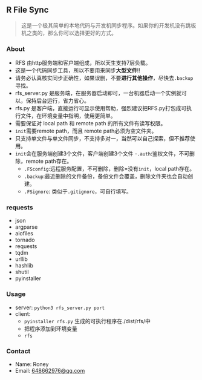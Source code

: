 ## R File Sync
> 这是一个极其简单的本地代码与开发机同步程序。如果你的开发机没有跳板机之类的，那么你可以选择更好的方式。
### About
- RFS 由http服务端和客户端组成，所以天生支持7层负载。
- 这是一个代码同步工具，所以不要用来同步**大型文件**!!
- 请务必认真核实同步正确性，如果误删，不要**进行其他操作**，尽快去`.backup`寻找。
- rfs_server.py 是服务端，在服务器启动即可，一台机器启动一个实例就可以，保持后台运行，省力省心。
- rfs.py 是客户端，直接运行可显示使用帮助，强烈建议把RFS.py打包成可执行文件，在环境变量中指明，使用更简单。
- 需要保证对 local path 和 remote path 的所有文件有读写权限。
- `init`需要remote path，而且 remote path必须为空文件夹。
- 只支持单文件与单文件同步，不支持多对一，当然可以自己探索，但不推荐使用。
- `init`会在服务端创建3个文件，客户端创建3个文件
    -`.auth`:鉴权文件，不可删除，remote path存在。
    - `.FSconfig`:远程服务配置，不可删除，删除=没有`init`，local path存在。
    - `.backup`:最近删除的文件备份，备份文件会覆盖，删除文件夹也会自动创建。
    - `.FSignore`: 类似于`.gitignore`，可自行填写。

### requests
- json
- argparse
- aiofiles
- tornado
- requests
- tqdm
- urllib
- hashlib
- shutil
- pyinstaller
### Usage
- server: `python3 rfs_server.py port`
- client: 
    - `pyinstaller rfs.py` 生成的可执行程序在./dist/rfs/中
    - 把程序添加到环境变量
    - `rfs`
### Contact
- Name: Roney
- Email: 648662976@qq.com
